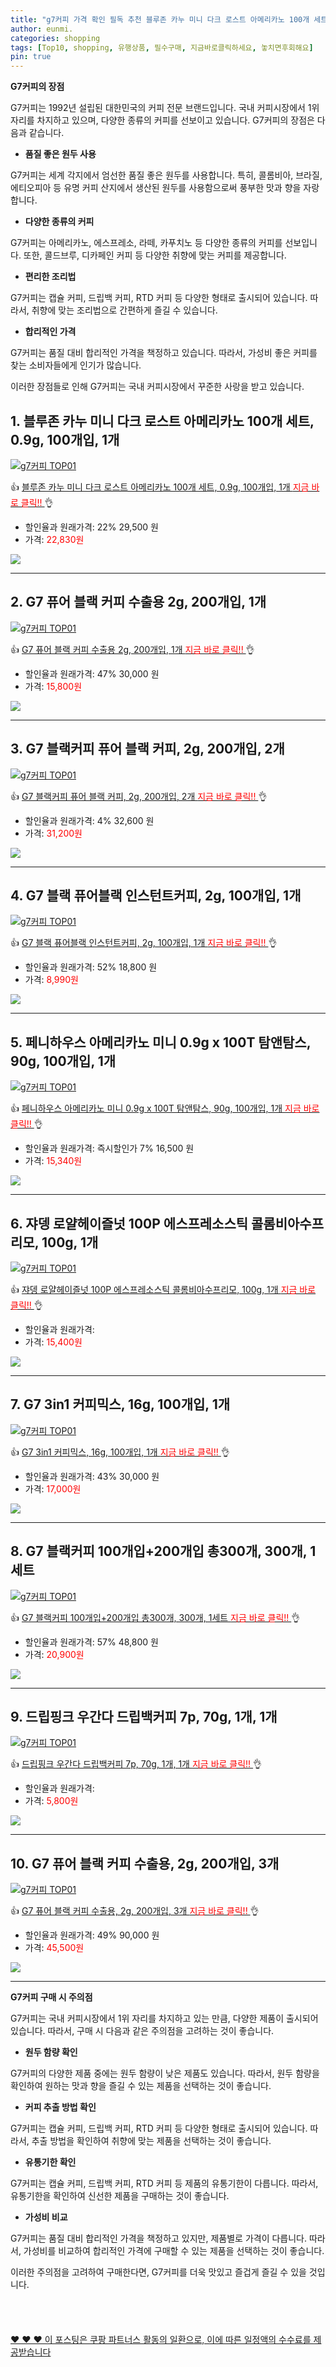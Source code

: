 ```yaml
---
title: "g7커피 가격 확인 필독 추천 블루존 카누 미니 다크 로스트 아메리카노 100개 세트, 0.9g, 100개입, 1개 비교 장점 구매가이드"
author: eunmi.
categories: shopping
tags: [Top10, shopping, 유행상품, 필수구매, 지금바로클릭하세요, 놓치면후회해요]
pin: true
---
```

**G7커피의 장점**

G7커피는 1992년 설립된 대한민국의 커피 전문 브랜드입니다. 국내 커피시장에서 1위 자리를 차지하고 있으며, 다양한 종류의 커피를 선보이고 있습니다. G7커피의 장점은 다음과 같습니다.

* **품질 좋은 원두 사용**

G7커피는 세계 각지에서 엄선한 품질 좋은 원두를 사용합니다. 특히, 콜롬비아, 브라질, 에티오피아 등 유명 커피 산지에서 생산된 원두를 사용함으로써 풍부한 맛과 향을 자랑합니다.

* **다양한 종류의 커피**

G7커피는 아메리카노, 에스프레소, 라떼, 카푸치노 등 다양한 종류의 커피를 선보입니다. 또한, 콜드브루, 디카페인 커피 등 다양한 취향에 맞는 커피를 제공합니다.

* **편리한 조리법**

G7커피는 캡슐 커피, 드립백 커피, RTD 커피 등 다양한 형태로 출시되어 있습니다. 따라서, 취향에 맞는 조리법으로 간편하게 즐길 수 있습니다.

* **합리적인 가격**

G7커피는 품질 대비 합리적인 가격을 책정하고 있습니다. 따라서, 가성비 좋은 커피를 찾는 소비자들에게 인기가 많습니다.

이러한 장점들로 인해 G7커피는 국내 커피시장에서 꾸준한 사랑을 받고 있습니다.

   

## 1. 블루존 카누 미니 다크 로스트 아메리카노 100개 세트, 0.9g, 100개입, 1개

[![g7커피 TOP01](https://thumbnail6.coupangcdn.com/thumbnails/remote/230x230ex/image/vendor_inventory/f7f2/2e1ddc3b33985084e9f18c43e2c67afe95c8073d116123d663cf6b92b18a.jpg)](https://link.coupang.com/re/AFFSDP?lptag=AF3617701&subid=GithubCoopas&pageKey=7278225518&traceid=V0-153&itemId=20569526057&vendorItemId=87295910554)


👍 [블루존 카누 미니 다크 로스트 아메리카노 100개 세트, 0.9g, 100개입, 1개 <font color=red> 지금 바로 클릭!! </font> ](https://link.coupang.com/re/AFFSDP?lptag=AF3617701&subid=GithubCoopas&pageKey=7278225518&traceid=V0-153&itemId=20569526057&vendorItemId=87295910554) 👌 


- 할인율과 원래가격: 22%  29,500   원
- 가격: <span style='color:red'>22,830원</span>

[![](/discount_price.png)](https://link.coupang.com/re/AFFSDP?lptag=AF3617701&subid=GithubCoopas&pageKey=7278225518&traceid=V0-153&itemId=20569526057&vendorItemId=87295910554)

---


   

## 2. G7 퓨어 블랙 커피 수출용 2g, 200개입, 1개

[![g7커피 TOP01](https://thumbnail9.coupangcdn.com/thumbnails/remote/230x230ex/image/retail/images/9091417796242687-60b9d5f7-d09a-450c-9f54-8e5d29413583.jpg)](https://link.coupang.com/re/AFFSDP?lptag=AF3617701&subid=GithubCoopas&pageKey=6427547160&traceid=V0-153&itemId=17647602666&vendorItemId=3497393821)


👍 [G7 퓨어 블랙 커피 수출용 2g, 200개입, 1개 <font color=red> 지금 바로 클릭!! </font> ](https://link.coupang.com/re/AFFSDP?lptag=AF3617701&subid=GithubCoopas&pageKey=6427547160&traceid=V0-153&itemId=17647602666&vendorItemId=3497393821) 👌 


- 할인율과 원래가격: 47%  30,000   원
- 가격: <span style='color:red'>15,800원</span>

[![](/discount_price.png)](https://link.coupang.com/re/AFFSDP?lptag=AF3617701&subid=GithubCoopas&pageKey=6427547160&traceid=V0-153&itemId=17647602666&vendorItemId=3497393821)

---


   

## 3. G7 블랙커피 퓨어 블랙 커피, 2g, 200개입, 2개

[![g7커피 TOP01](https://thumbnail9.coupangcdn.com/thumbnails/remote/230x230ex/image/retail/images/1065401564505683-556fd2d6-b5cd-4023-8662-d293ecf36f29.jpg)](https://link.coupang.com/re/AFFSDP?lptag=AF3617701&subid=GithubCoopas&pageKey=6427547160&traceid=V0-153&itemId=17832012594&vendorItemId=84995750148)


👍 [G7 블랙커피 퓨어 블랙 커피, 2g, 200개입, 2개 <font color=red> 지금 바로 클릭!! </font> ](https://link.coupang.com/re/AFFSDP?lptag=AF3617701&subid=GithubCoopas&pageKey=6427547160&traceid=V0-153&itemId=17832012594&vendorItemId=84995750148) 👌 


- 할인율과 원래가격: 4%  32,600   원
- 가격: <span style='color:red'>31,200원</span>

[![](/discount_price.png)](https://link.coupang.com/re/AFFSDP?lptag=AF3617701&subid=GithubCoopas&pageKey=6427547160&traceid=V0-153&itemId=17832012594&vendorItemId=84995750148)

---


   

## 4. G7 블랙 퓨어블랙 인스턴트커피, 2g, 100개입, 1개

[![g7커피 TOP01](https://thumbnail9.coupangcdn.com/thumbnails/remote/230x230ex/image/retail/images/1248660077815525-0bdcd13a-0217-41de-ad69-781bec20c484.jpg)](https://link.coupang.com/re/AFFSDP?lptag=AF3617701&subid=GithubCoopas&pageKey=6427547160&traceid=V0-153&itemId=19433822316&vendorItemId=3007019731)


👍 [G7 블랙 퓨어블랙 인스턴트커피, 2g, 100개입, 1개 <font color=red> 지금 바로 클릭!! </font> ](https://link.coupang.com/re/AFFSDP?lptag=AF3617701&subid=GithubCoopas&pageKey=6427547160&traceid=V0-153&itemId=19433822316&vendorItemId=3007019731) 👌 


- 할인율과 원래가격: 52%  18,800   원
- 가격: <span style='color:red'>8,990원</span>

[![](/discount_price.png)](https://link.coupang.com/re/AFFSDP?lptag=AF3617701&subid=GithubCoopas&pageKey=6427547160&traceid=V0-153&itemId=19433822316&vendorItemId=3007019731)

---


   

## 5. 페니하우스 아메리카노 미니 0.9g x 100T 탐앤탐스, 90g, 100개입, 1개

[![g7커피 TOP01](https://thumbnail6.coupangcdn.com/thumbnails/remote/230x230ex/image/vendor_inventory/b413/cf36b42589c128db41d3daec50eb89c4afaa1087e716b1a9b6c2f1064da9.jpg)](https://link.coupang.com/re/AFFSDP?lptag=AF3617701&subid=GithubCoopas&pageKey=6010623960&traceid=V0-153&itemId=19154318423&vendorItemId=79849597739)


👍 [페니하우스 아메리카노 미니 0.9g x 100T 탐앤탐스, 90g, 100개입, 1개 <font color=red> 지금 바로 클릭!! </font> ](https://link.coupang.com/re/AFFSDP?lptag=AF3617701&subid=GithubCoopas&pageKey=6010623960&traceid=V0-153&itemId=19154318423&vendorItemId=79849597739) 👌 


- 할인율과 원래가격: 즉시할인가 7%  16,500   원
- 가격: <span style='color:red'>15,340원</span>

[![](/discount_price.png)](https://link.coupang.com/re/AFFSDP?lptag=AF3617701&subid=GithubCoopas&pageKey=6010623960&traceid=V0-153&itemId=19154318423&vendorItemId=79849597739)

---


   

## 6. 쟈뎅 로얄헤이즐넛 100P 에스프레소스틱 콜롬비아수프리모, 100g, 1개

[![g7커피 TOP01](https://thumbnail8.coupangcdn.com/thumbnails/remote/230x230ex/image/vendor_inventory/11eb/c051016573dffb17226b8834d144a29654919687efd2602b42ee01c46764.jpg)](https://link.coupang.com/re/AFFSDP?lptag=AF3617701&subid=GithubCoopas&pageKey=7152155027&traceid=V0-153&itemId=17982956767&vendorItemId=80015032865)


👍 [쟈뎅 로얄헤이즐넛 100P 에스프레소스틱 콜롬비아수프리모, 100g, 1개 <font color=red> 지금 바로 클릭!! </font> ](https://link.coupang.com/re/AFFSDP?lptag=AF3617701&subid=GithubCoopas&pageKey=7152155027&traceid=V0-153&itemId=17982956767&vendorItemId=80015032865) 👌 


- 할인율과 원래가격: 
- 가격: <span style='color:red'>15,400원</span>

[![](/discount_price.png)](https://link.coupang.com/re/AFFSDP?lptag=AF3617701&subid=GithubCoopas&pageKey=7152155027&traceid=V0-153&itemId=17982956767&vendorItemId=80015032865)

---


   

## 7. G7 3in1 커피믹스, 16g, 100개입, 1개

[![g7커피 TOP01](https://thumbnail7.coupangcdn.com/thumbnails/remote/230x230ex/image/retail/images/1323146971658962-241ff36e-4898-464f-a320-9545301b47ad.jpg)](https://link.coupang.com/re/AFFSDP?lptag=AF3617701&subid=GithubCoopas&pageKey=7655713446&traceid=V0-153&itemId=20381844948&vendorItemId=3000047728)


👍 [G7 3in1 커피믹스, 16g, 100개입, 1개 <font color=red> 지금 바로 클릭!! </font> ](https://link.coupang.com/re/AFFSDP?lptag=AF3617701&subid=GithubCoopas&pageKey=7655713446&traceid=V0-153&itemId=20381844948&vendorItemId=3000047728) 👌 


- 할인율과 원래가격: 43%  30,000   원
- 가격: <span style='color:red'>17,000원</span>

[![](/discount_price.png)](https://link.coupang.com/re/AFFSDP?lptag=AF3617701&subid=GithubCoopas&pageKey=7655713446&traceid=V0-153&itemId=20381844948&vendorItemId=3000047728)

---


   

## 8. G7 블랙커피 100개입+200개입 총300개, 300개, 1세트

[![g7커피 TOP01](https://thumbnail9.coupangcdn.com/thumbnails/remote/230x230ex/image/vendor_inventory/fa4f/3fd2e741b2f84f298270cb9a690ea983a6abbc4f2ad912d70f54099071dd.jpg)](https://link.coupang.com/re/AFFSDP?lptag=AF3617701&subid=GithubCoopas&pageKey=6415342157&traceid=V0-153&itemId=13776429319&vendorItemId=84906651045)


👍 [G7 블랙커피 100개입+200개입 총300개, 300개, 1세트 <font color=red> 지금 바로 클릭!! </font> ](https://link.coupang.com/re/AFFSDP?lptag=AF3617701&subid=GithubCoopas&pageKey=6415342157&traceid=V0-153&itemId=13776429319&vendorItemId=84906651045) 👌 


- 할인율과 원래가격: 57%  48,800   원
- 가격: <span style='color:red'>20,900원</span>

[![](/discount_price.png)](https://link.coupang.com/re/AFFSDP?lptag=AF3617701&subid=GithubCoopas&pageKey=6415342157&traceid=V0-153&itemId=13776429319&vendorItemId=84906651045)

---


   

## 9. 드립핑크 우간다 드립백커피 7p, 70g, 1개, 1개

[![g7커피 TOP01](https://thumbnail10.coupangcdn.com/thumbnails/remote/230x230ex/image/retail/images/2023/05/31/9/8/8ccda4ea-bb31-40b4-9d00-0a26b9713999.jpg)](https://link.coupang.com/re/AFFSDP?lptag=AF3617701&subid=GithubCoopas&pageKey=4922063466&traceid=V0-153&itemId=19010300932&vendorItemId=86135016477)


👍 [드립핑크 우간다 드립백커피 7p, 70g, 1개, 1개 <font color=red> 지금 바로 클릭!! </font> ](https://link.coupang.com/re/AFFSDP?lptag=AF3617701&subid=GithubCoopas&pageKey=4922063466&traceid=V0-153&itemId=19010300932&vendorItemId=86135016477) 👌 


- 할인율과 원래가격: 
- 가격: <span style='color:red'>5,800원</span>

[![](/discount_price.png)](https://link.coupang.com/re/AFFSDP?lptag=AF3617701&subid=GithubCoopas&pageKey=4922063466&traceid=V0-153&itemId=19010300932&vendorItemId=86135016477)

---


   

## 10. G7 퓨어 블랙 커피 수출용, 2g, 200개입, 3개

[![g7커피 TOP01](https://thumbnail8.coupangcdn.com/thumbnails/remote/230x230ex/image/vendor_inventory/6975/676a7a70e6cfe009461fa295d54b80f5a3ab0948c425471d2eae97b6a057.jpg)](https://link.coupang.com/re/AFFSDP?lptag=AF3617701&subid=GithubCoopas&pageKey=6427547160&traceid=V0-153&itemId=16372350652&vendorItemId=83921178639)


👍 [G7 퓨어 블랙 커피 수출용, 2g, 200개입, 3개 <font color=red> 지금 바로 클릭!! </font> ](https://link.coupang.com/re/AFFSDP?lptag=AF3617701&subid=GithubCoopas&pageKey=6427547160&traceid=V0-153&itemId=16372350652&vendorItemId=83921178639) 👌 


- 할인율과 원래가격: 49%  90,000   원
- 가격: <span style='color:red'>45,500원</span>

[![](/discount_price.png)](https://link.coupang.com/re/AFFSDP?lptag=AF3617701&subid=GithubCoopas&pageKey=6427547160&traceid=V0-153&itemId=16372350652&vendorItemId=83921178639)

---
**G7커피 구매 시 주의점**

G7커피는 국내 커피시장에서 1위 자리를 차지하고 있는 만큼, 다양한 제품이 출시되어 있습니다. 따라서, 구매 시 다음과 같은 주의점을 고려하는 것이 좋습니다.

* **원두 함량 확인**

G7커피의 다양한 제품 중에는 원두 함량이 낮은 제품도 있습니다. 따라서, 원두 함량을 확인하여 원하는 맛과 향을 즐길 수 있는 제품을 선택하는 것이 좋습니다.

* **커피 추출 방법 확인**

G7커피는 캡슐 커피, 드립백 커피, RTD 커피 등 다양한 형태로 출시되어 있습니다. 따라서, 추출 방법을 확인하여 취향에 맞는 제품을 선택하는 것이 좋습니다.

* **유통기한 확인**

G7커피는 캡슐 커피, 드립백 커피, RTD 커피 등 제품의 유통기한이 다릅니다. 따라서, 유통기한을 확인하여 신선한 제품을 구매하는 것이 좋습니다.

* **가성비 비교**

G7커피는 품질 대비 합리적인 가격을 책정하고 있지만, 제품별로 가격이 다릅니다. 따라서, 가성비를 비교하여 합리적인 가격에 구매할 수 있는 제품을 선택하는 것이 좋습니다.

이러한 주의점을 고려하여 구매한다면, G7커피를 더욱 맛있고 즐겁게 즐길 수 있을 것입니다.<br><br><br><br><br> [ ❤ ❤ ❤ 이 포스팅은 쿠팡 파트너스 활동의 일환으로, 이에 따른 일정액의 수수료를 제공받습니다](https://link.coupang.com/a/bcEFyh)